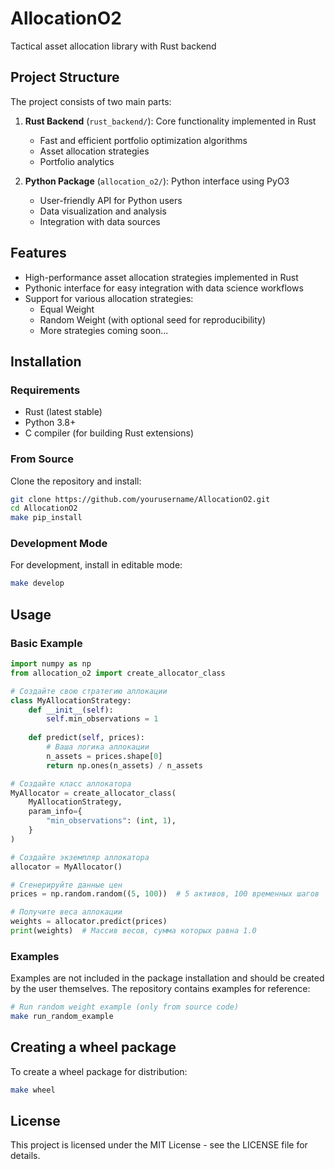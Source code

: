 # AllocationO2
Tactical asset allocation library with Rust backend

## Project Structure

The project consists of two main parts:

1. **Rust Backend** (`rust_backend/`): Core functionality implemented in Rust
   - Fast and efficient portfolio optimization algorithms
   - Asset allocation strategies
   - Portfolio analytics

2. **Python Package** (`allocation_o2/`): Python interface using PyO3
   - User-friendly API for Python users
   - Data visualization and analysis
   - Integration with data sources

## Features

- High-performance asset allocation strategies implemented in Rust
- Pythonic interface for easy integration with data science workflows
- Support for various allocation strategies:
  - Equal Weight
  - Random Weight (with optional seed for reproducibility)
  - More strategies coming soon...

## Installation

### Requirements

- Rust (latest stable)
- Python 3.8+
- C compiler (for building Rust extensions)

### From Source

Clone the repository and install:

```bash
git clone https://github.com/yourusername/AllocationO2.git
cd AllocationO2
make pip_install
```

### Development Mode

For development, install in editable mode:

```bash
make develop
```

## Usage

### Basic Example

```python
import numpy as np
from allocation_o2 import create_allocator_class

# Создайте свою стратегию аллокации
class MyAllocationStrategy:
    def __init__(self):
        self.min_observations = 1
        
    def predict(self, prices):
        # Ваша логика аллокации
        n_assets = prices.shape[0]
        return np.ones(n_assets) / n_assets

# Создайте класс аллокатора
MyAllocator = create_allocator_class(
    MyAllocationStrategy,
    param_info={
        "min_observations": (int, 1),
    }
)

# Создайте экземпляр аллокатора
allocator = MyAllocator()

# Сгенерируйте данные цен
prices = np.random.random((5, 100))  # 5 активов, 100 временных шагов

# Получите веса аллокации
weights = allocator.predict(prices)
print(weights)  # Массив весов, сумма которых равна 1.0
```

### Examples

Examples are not included in the package installation and should be created by the user themselves. The repository contains examples for reference:

```bash
# Run random weight example (only from source code)
make run_random_example
```

## Creating a wheel package

To create a wheel package for distribution:

```bash
make wheel
```

## License

This project is licensed under the MIT License - see the LICENSE file for details.
